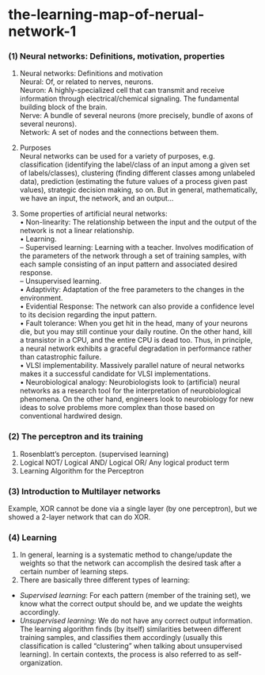 # the-learning-map-of-nerual-network-1

### (1) Neural networks: Definitions, motivation, properties



1. Neural networks: Definitions and motivation
<br> Neural: Of, or related to nerves, neurons.
<br> Neuron: A highly-specialized cell that can transmit and receive information through electrical/chemical
signaling. The fundamental building block of the brain.
<br> Nerve: A bundle of several neurons (more precisely, bundle of axons of several neurons).
<br> Network: A set of nodes and the connections between them.

2. Purposes
<br> Neural networks can be used for a variety of purposes, e.g. classification (identifying the label/class of
an input among a given set of labels/classes), clustering (finding different classes among unlabeled data),
prediction (estimating the future values of a process given past values), strategic decision making, so on.
But in general, mathematically, we have an input, the network, and an output...

3. Some properties of artificial neural networks:
<br> • Non-linearity: The relationship between the input and the output of the network is not a linear
relationship.
<br> • Learning.
<br> – Supervised learning: Learning with a teacher. Involves modification of the parameters of the
network through a set of training samples, with each sample consisting of an input pattern and
associated desired response.
<br> – Unsupervised learning.
<br> • Adaptivity: Adaptation of the free parameters to the changes in the environment.
<br> • Evidential Response: The network can also provide a confidence level to its decision regarding the
input pattern.
<br> • Fault tolerance: When you get hit in the head, many of your neurons die, but you may still continue
your daily routine. On the other hand, kill a transistor in a CPU, and the entire CPU is dead too. Thus,
in principle, a neural network exhibits a graceful degradation in performance rather than catastrophic
failure.
<br> • VLSI implementability. Massively parallel nature of neural networks makes it a successful candidate
for VLSI implementations.
<br> • Neurobiological analogy: Neurobiologists look to (artificial) neural networks as a research tool for the
interpretation of neurobiological phenomena. On the other hand, engineers look to neurobiology for
new ideas to solve problems more complex than those based on conventional hardwired design.

### (2) The perceptron and its training
1. Rosenblatt’s percepton. (supervised learning)
2. Logical NOT/ Logical AND/  Logical OR/ Any logical product term
3. Learning Algorithm for the Perceptron

### (3) Introduction to Multilayer networks
Example, XOR cannot be done via a single layer (by one perceptron), but we showed a 2-layer network that can do XOR.

### (4) Learning
1. In general, learning is a systematic method to change/update the weights so that the network can accomplish the desired task after a certain number of learning steps.
2. There are basically three different types of learning: 
* _Supervised learning_: For each pattern (member of the training set), we know what the correct output
should be, and we update the weights accordingly.
* _Unsupervised learning_: We do not have any correct output information. The learning algorithm finds
(by itself) similarities between different training samples, and classifies them accordingly (usually this
classification is called “clustering” when talking about unsupervised learning). In certain contexts, the
process is also referred to as self-organization.


